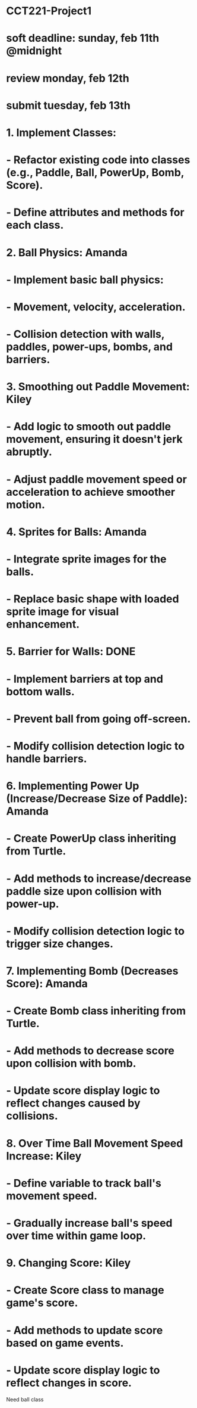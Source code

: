 # CCT221-Project1 
# soft deadline: sunday, feb 11th @midnight
# review monday, feb 12th
# submit tuesday, feb 13th
# 1. Implement Classes:
#    - Refactor existing code into classes (e.g., Paddle, Ball, PowerUp, Bomb, Score).
#    - Define attributes and methods for each class.

# 2. Ball Physics: Amanda
#    - Implement basic ball physics:
#      - Movement, velocity, acceleration.
#      - Collision detection with walls, paddles, power-ups, bombs, and barriers.

# 3. Smoothing out Paddle Movement: Kiley
#    - Add logic to smooth out paddle movement, ensuring it doesn't jerk abruptly.
#    - Adjust paddle movement speed or acceleration to achieve smoother motion.

# 4. Sprites for Balls: Amanda
#    - Integrate sprite images for the balls.
#    - Replace basic shape with loaded sprite image for visual enhancement.

# 5. Barrier for Walls: DONE
#    - Implement barriers at top and bottom walls.
#    - Prevent ball from going off-screen.
#    - Modify collision detection logic to handle barriers.

# 6. Implementing Power Up (Increase/Decrease Size of Paddle): Amanda
#    - Create PowerUp class inheriting from Turtle.
#    - Add methods to increase/decrease paddle size upon collision with power-up.
#    - Modify collision detection logic to trigger size changes.

# 7. Implementing Bomb (Decreases Score): Amanda
#    - Create Bomb class inheriting from Turtle.
#    - Add methods to decrease score upon collision with bomb.
#    - Update score display logic to reflect changes caused by collisions.

# 8. Over Time Ball Movement Speed Increase: Kiley
#    - Define variable to track ball's movement speed.
#    - Gradually increase ball's speed over time within game loop.

# 9. Changing Score: Kiley
#    - Create Score class to manage game's score.
#    - Add methods to update score based on game events.
#    - Update score display logic to reflect changes in score.

Need ball class
